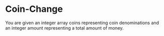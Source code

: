 # Coin-Change
You are given an integer array coins representing coin denominations and an integer amount representing a total amount of money.
